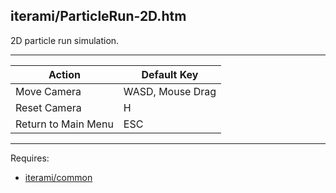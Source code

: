 iterami/ParticleRun-2D.htm
--------------------------

2D particle run simulation.

---

Action              | Default Key
--------------------|-----------------
Move Camera         | WASD, Mouse Drag
Reset Camera        | H
Return to Main Menu | ESC

---

Requires:
* [iterami/common](https://github.com/iterami/common)
